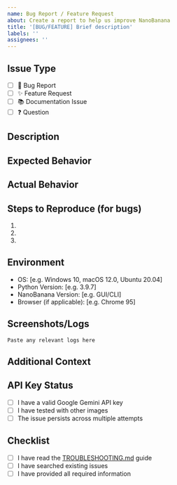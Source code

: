 ```yaml
---
name: Bug Report / Feature Request
about: Create a report to help us improve NanoBanana
title: '[BUG/FEATURE] Brief description'
labels: ''
assignees: ''
---
```


## Issue Type
- [ ] 🐛 Bug Report
- [ ] ✨ Feature Request
- [ ] 📚 Documentation Issue
- [ ] ❓ Question

## Description
<!-- A clear and concise description of what the issue is -->

## Expected Behavior
<!-- What you expected to happen -->

## Actual Behavior
<!-- What actually happened -->

## Steps to Reproduce (for bugs)
1. 
2. 
3. 

## Environment
- OS: [e.g. Windows 10, macOS 12.0, Ubuntu 20.04]
- Python Version: [e.g. 3.9.7]
- NanoBanana Version: [e.g. GUI/CLI]
- Browser (if applicable): [e.g. Chrome 95]

## Screenshots/Logs
<!-- If applicable, add screenshots or log files to help explain your problem -->
```
Paste any relevant logs here
```

## Additional Context
<!-- Add any other context about the problem here -->

## API Key Status
- [ ] I have a valid Google Gemini API key
- [ ] I have tested with other images
- [ ] The issue persists across multiple attempts

## Checklist
- [ ] I have read the [TROUBLESHOOTING.md](TROUBLESHOOTING.md) guide
- [ ] I have searched existing issues
- [ ] I have provided all required information